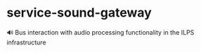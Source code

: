 # service-sound-gateway
🔊 Bus interaction with audio processing functionality in the ILPS infrastructure
